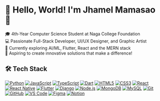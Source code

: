 # 👋 Hello, World! I'm Jhamel Mamasao 🚀

🎓 4th-Year Computer Science Student at Naga College Foundation  
💻 Passionate Full-Stack Developer, UI/UX Designer, and Graphic Artist  
🌱 Currently exploring AI/ML, Flutter, React and the MERN stack  
🎯 Aspiring to create innovative solutions that make a difference!  

## 🛠️ Tech Stack

[![Python](https://img.shields.io/badge/python-%233776AB.svg?style=for-the-badge&logo=python&logoColor=white)](https://www.python.org/) 
[![JavaScript](https://img.shields.io/badge/javascript-%23F7DF1E.svg?style=for-the-badge&logo=javascript&logoColor=black)](https://developer.mozilla.org/en-US/docs/Web/JavaScript) 
[![TypeScript](https://img.shields.io/badge/typescript-%23007ACC.svg?style=for-the-badge&logo=typescript&logoColor=white)](https://www.typescriptlang.org/) 
[![Dart](https://img.shields.io/badge/dart-%230175C2.svg?style=for-the-badge&logo=dart&logoColor=white)](https://dart.dev/) 
[![HTML5](https://img.shields.io/badge/html5-%23E34F26.svg?style=for-the-badge&logo=html5&logoColor=white)](https://developer.mozilla.org/en-US/docs/Web/HTML) 
[![CSS3](https://img.shields.io/badge/css3-%231572B6.svg?style=for-the-badge&logo=css3&logoColor=white)](https://developer.mozilla.org/en-US/docs/Web/CSS) 
[![React](https://img.shields.io/badge/react-%2361DAFB.svg?style=for-the-badge&logo=react&logoColor=black)](https://reactjs.org/) 
[![React Native](https://img.shields.io/badge/react_native-%2361DAFB.svg?style=for-the-badge&logo=react&logoColor=black)](https://reactnative.dev/) 
[![Flutter](https://img.shields.io/badge/flutter-%2302569B.svg?style=for-the-badge&logo=flutter&logoColor=white)](https://flutter.dev/) 
[![Django](https://img.shields.io/badge/django-%23092E20.svg?style=for-the-badge&logo=django&logoColor=white)](https://www.djangoproject.com/) 
[![Node.js](https://img.shields.io/badge/node.js-%23339933.svg?style=for-the-badge&logo=nodedotjs&logoColor=white)](https://nodejs.org/) 
[![MongoDB](https://img.shields.io/badge/mongodb-%2347A248.svg?style=for-the-badge&logo=mongodb&logoColor=white)](https://www.mongodb.com/) 
[![MySQL](https://img.shields.io/badge/mysql-%234479A1.svg?style=for-the-badge&logo=mysql&logoColor=white)](https://www.mysql.com/) 
[![Git](https://img.shields.io/badge/git-%23F05033.svg?style=for-the-badge&logo=git&logoColor=white)](https://git-scm.com/) 
[![GitHub](https://img.shields.io/badge/github-%23181717.svg?style=for-the-badge&logo=github&logoColor=white)](https://github.com/) 
[![VS Code](https://img.shields.io/badge/VSCode-%23007ACC.svg?style=for-the-badge&logo=visual-studio-code&logoColor=white)](https://code.visualstudio.com/) 
[![Figma](https://img.shields.io/badge/figma-%23F24E1E.svg?style=for-the-badge&logo=figma&logoColor=white)](https://figma.com/) 
[![Notion](https://img.shields.io/badge/notion-%23000000.svg?style=for-the-badge&logo=notion&logoColor=white)](https://www.notion.so/)



